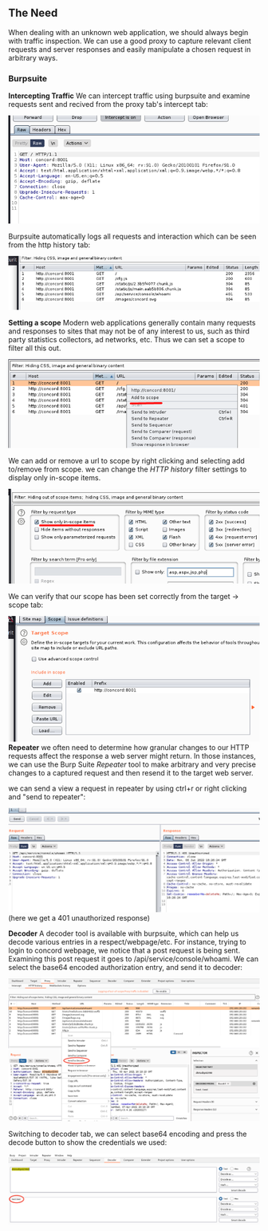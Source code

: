 ## The Need
When dealing with an unknown web application, we should always begin with traffic inspection.
We can use a good proxy to capture relevant client requests and server responses and easily manipulate a chosen request in arbitrary ways.

### Burpsuite
**Intercepting Traffic**
We can intercept traffic using burpsuite and examine requests sent and recived from the proxy tab's intercept tab:

![](../../03.%20Screenshots/t1-ss1.png)

Burpsuite automatically logs all requests and interaction which can be seen from the http history tab:

![](../../03.%20Screenshots/t1-ss2.png)

**Setting a scope**
Modern web applications generally contain many requests and responses to sites that may not be of any interest to us, such as third party statistics collectors, ad networks, etc.
Thus we can set a scope to filter all this out.

![](../../03.%20Screenshots/t1-ss3.png)

We can add or remove a url to scope by right clicking and selecting add to/remove from scope.
we can change the _HTTP history_ filter settings to display only in-scope items.

![](../../03.%20Screenshots/t1-ss4.png)

We can verify that our scope has been set correctly from the target -> scope tab:

![](../../03.%20Screenshots/t1-ss5.png)
**Repeater**
we often need to determine how granular changes to our HTTP requests affect the response a web server might return. In those instances, we can use the Burp Suite _Repeater_ tool to make arbitrary and very precise changes to a captured request and then resend it to the target web server.

we can send a view a request in repeater by using ctrl+r or right clicking and "send to repeater":

![](../../03.%20Screenshots/t1-ss6.png)
(here we get a 401 unauthorized response)


**Decoder**
A decoder tool is available with burpsuite, which can help us decode various entries in a respect/webpage/etc.
For instance, trying to login to concord webpage, we notice that a post request is being sent.
Examining this post request it goes to /api/service/console/whoami.
We can select the base64 encoded authorization entry, and send it to decoder:

![](../../03.%20Screenshots/t1-ss7.png)

Switching to decoder tab, we can select base64 encoding and press the decode button to show the credentials we used:

![](../../03.%20Screenshots/t1-ss8.png)